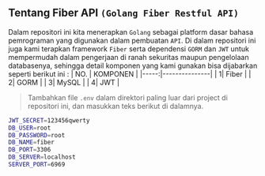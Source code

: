 ## Tentang Fiber API `(Golang Fiber Restful API)`
Dalam repositori ini kita menerapkan `Golang` sebagai platform dasar bahasa pemrograman yang digunakan dalam pembuatan `API`.
Di dalam repositori ini juga kami terapkan framework `Fiber` serta dependensi `GORM` dan `JWT` untuk mempermudah dalam pengerjaan di ranah sekuritas maupun pengelolaan databasenya, sehingga detail komponen yang kami gunakan bisa dijabarkan seperti berikut ini :
| NO. | KOMPONEN       |
|-----:|---------------|
|     1| Fiber         |
|     2| GORM          |
|     3| MySQL         |
|     4| JWT           |


>Tambahkan file `.env` dalam direktori paling luar dari project di repositori ini, dan masukkan teks berikut di dalamnya.

```bash
JWT_SECRET=123456qwerty
DB_USER=root
DB_PASSWORD=root
DB_NAME=fiber
DB_PORT=3306
DB_SERVER=localhost
SERVER_PORT=6969
```